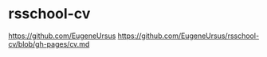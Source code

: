 # rsschool-cv
https://github.com/EugeneUrsus
https://github.com/EugeneUrsus/rsschool-cv/blob/gh-pages/cv.md